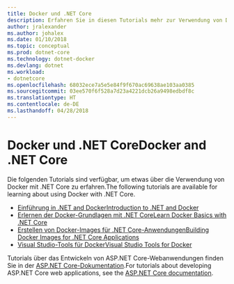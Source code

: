 ```yaml
---
title: Docker und .NET Core
description: Erfahren Sie in diesen Tutorials mehr zur Verwendung von Docker mit .NET Core.
author: jralexander
ms.author: johalex
ms.date: 01/10/2018
ms.topic: conceptual
ms.prod: dotnet-core
ms.technology: dotnet-docker
ms.devlang: dotnet
ms.workload:
- dotnetcore
ms.openlocfilehash: 68032ece7a5e5e84f9f670ac69638ae103aa0385
ms.sourcegitcommit: 03ee570f6f528a7d23a4221dcb26a9498edbdf8c
ms.translationtype: HT
ms.contentlocale: de-DE
ms.lasthandoff: 04/28/2018
---
```

# <a name="docker-and-net-core"></a><span data-ttu-id="f04c9-103">Docker und .NET Core</span><span class="sxs-lookup"><span data-stu-id="f04c9-103">Docker and .NET Core</span></span> 

<span data-ttu-id="f04c9-104">Die folgenden Tutorials sind verfügbar, um etwas über die Verwendung von Docker mit .NET Core zu erfahren.</span><span class="sxs-lookup"><span data-stu-id="f04c9-104">The following tutorials are available for learning about using Docker with .NET Core.</span></span>

- [<span data-ttu-id="f04c9-105">Einführung in .NET and Docker</span><span class="sxs-lookup"><span data-stu-id="f04c9-105">Introduction to .NET and Docker</span></span>](intro-net-docker.md)
- [<span data-ttu-id="f04c9-106">Erlernen der Docker-Grundlagen mit .NET Core</span><span class="sxs-lookup"><span data-stu-id="f04c9-106">Learn Docker Basics with .NET Core</span></span>](docker-basics-dotnet-core.md)
- [<span data-ttu-id="f04c9-107">Erstellen von Docker-Images für .NET Core-Anwendungen</span><span class="sxs-lookup"><span data-stu-id="f04c9-107">Building Docker Images for .NET Core Applications</span></span>](building-net-docker-images.md)
- [<span data-ttu-id="f04c9-108">Visual Studio-Tools für Docker</span><span class="sxs-lookup"><span data-stu-id="f04c9-108">Visual Studio Tools for Docker</span></span>](/aspnet/core/host-and-deploy/docker/visual-studio-tools-for-docker)

<span data-ttu-id="f04c9-109">Tutorials über das Entwickeln von ASP.NET Core-Webanwendungen finden Sie in der [ASP.NET Core-Dokumentation](/aspnet/core/).</span><span class="sxs-lookup"><span data-stu-id="f04c9-109">For tutorials about developing ASP.NET Core web applications, see the [ASP.NET Core documentation](/aspnet/core/).</span></span>

